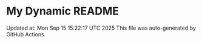 # My Dynamic README
Updated at: Mon Sep 15 15:22:17 UTC 2025
This file was auto-generated by GitHub Actions.
